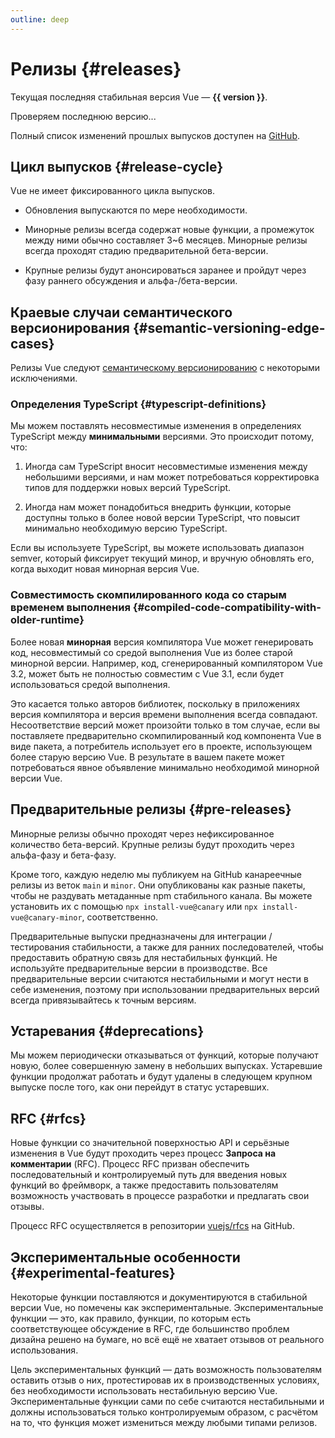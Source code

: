 ```yaml
---
outline: deep
---
```


<script setup>
import { ref, onMounted } from 'vue'

const version = ref()

onMounted(async () => {
  const res = await fetch('https://api.github.com/repos/vuejs/core/releases/latest')
  version.value = (await res.json()).name
})
</script>

# Релизы {#releases}

<p v-if="version">
Текущая последняя стабильная версия Vue — <strong>{{ version }}</strong>.
</p>
<p v-else>
Проверяем последнюю версию...
</p>

Полный список изменений прошлых выпусков доступен на [GitHub](https://github.com/vuejs/core/blob/main/CHANGELOG.md).

## Цикл выпусков {#release-cycle}

Vue не имеет фиксированного цикла выпусков.

- Обновления выпускаются по мере необходимости.

- Минорные релизы всегда содержат новые функции, а промежуток между ними обычно составляет 3~6 месяцев. Минорные релизы всегда проходят стадию предварительной бета-версии.

- Крупные релизы будут анонсироваться заранее и пройдут через фазу раннего обсуждения и альфа-/бета-версии.

## Краевые случаи семантического версионирования {#semantic-versioning-edge-cases}

Релизы Vue следуют [семантическому версионированию](https://semver.org/lang/ru/) с некоторыми исключениями.

### Определения TypeScript {#typescript-definitions}

Мы можем поставлять несовместимые изменения в определениях TypeScript между **минимальными** версиями. Это происходит потому, что:

1. Иногда сам TypeScript вносит несовместимые изменения между небольшими версиями, и нам может потребоваться корректировка типов для поддержки новых версий TypeScript.

2. Иногда нам может понадобиться внедрить функции, которые доступны только в более новой версии TypeScript, что повысит минимально необходимую версию TypeScript.

Если вы используете TypeScript, вы можете использовать диапазон semver, который фиксирует текущий минор, и вручную обновлять его, когда выходит новая минорная версия Vue.

### Совместимость скомпилированного кода со старым временем выполнения {#compiled-code-compatibility-with-older-runtime}

Более новая **минорная** версия компилятора Vue может генерировать код, несовместимый со средой выполнения Vue из более старой минорной версии. Например, код, сгенерированный компилятором Vue 3.2, может быть не полностью совместим с Vue 3.1, если будет использоваться средой выполнения.

Это касается только авторов библиотек, поскольку в приложениях версия компилятора и версия времени выполнения всегда совпадают. Несоответствие версий может произойти только в том случае, если вы поставляете предварительно скомпилированный код компонента Vue в виде пакета, а потребитель использует его в проекте, использующем более старую версию Vue. В результате в вашем пакете может потребоваться явное объявление минимально необходимой минорной версии Vue.

## Предварительные релизы {#pre-releases}

Минорные релизы обычно проходят через нефиксированное количество бета-версий. Крупные релизы будут проходить через альфа-фазу и бета-фазу.

Кроме того, каждую неделю мы публикуем на GitHub канареечные релизы из веток `main` и `minor`. Они опубликованы как разные пакеты, чтобы не раздувать метаданные npm стабильного канала. Вы можете установить их с помощью `npx install-vue@canary` или `npx install-vue@canary-minor`, соответственно.

Предварительные выпуски предназначены для интеграции / тестирования стабильности, а также для ранних последователей, чтобы предоставить обратную связь для нестабильных функций. Не используйте предварительные версии в производстве. Все предварительные версии считаются нестабильными и могут нести в себе изменения, поэтому при использовании предварительных версий всегда привязывайтесь к точным версиям.

## Устаревания {#deprecations}

Мы можем периодически отказываться от функций, которые получают новую, более совершенную замену в небольших выпусках. Устаревшие функции продолжат работать и будут удалены в следующем крупном выпуске после того, как они перейдут в статус устаревших.

## RFC {#rfcs}

Новые функции со значительной поверхностью API и серьёзные изменения в Vue будут проходить через процесс **Запроса на комментарии** (RFC). Процесс RFC призван обеспечить последовательный и контролируемый путь для введения новых функций во фреймворк, а также предоставить пользователям возможность участвовать в процессе разработки и предлагать свои отзывы.

Процесс RFC осуществляется в репозитории [vuejs/rfcs](https://github.com/vuejs/rfcs) на GitHub.

## Экспериментальные особенности {#experimental-features}

Некоторые функции поставляются и документируются в стабильной версии Vue, но помечены как экспериментальные. Экспериментальные функции — это, как правило, функции, по которым есть соответствующее обсуждение в RFC, где большинство проблем дизайна решено на бумаге, но всё ещё не хватает отзывов от реального использования.

Цель экспериментальных функций — дать возможность пользователям оставить отзыв о них, протестировав их в производственных условиях, без необходимости использовать нестабильную версию Vue. Экспериментальные функции сами по себе считаются нестабильными и должны использоваться только контролируемым образом, с расчётом на то, что функция может измениться между любыми типами релизов.
